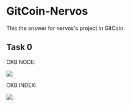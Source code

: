 # GitCoin-Nervos
This the answer for nervos's project in GitCoin.

## Task 0

CKB NODE:

![](/task0/ckbnode.png)

CKB INDEX:

![](/task0/ckbindex.png)
